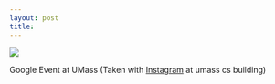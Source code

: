 ```yaml
---
layout: post
title: 
---
```


<a href="http://instagr.am/p/B-UUw/"><img src="/tumblr_files/tumblr_lhhvp3sUC51qzoid4o1_500.jpg"/></a><br/><p>Google Event at UMass (Taken with <a href="http://instagr.am">Instagram</a> at umass cs building)</p>
